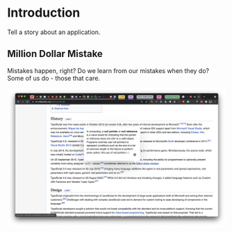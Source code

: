 # Introduction

Tell a story about an application. 

## Million Dollar Mistake

Mistakes happen, right? Do we learn from our mistakes when they do? Some of us do - those that care.

![Billion Dollar Mi$take](resources/billion-dollar-mistake.png)